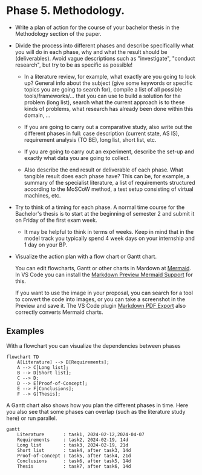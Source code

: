 # Phase 5. Methodology.

- Write a plan of action for the course of your bachelor thesis in the Methodology section of the paper.

- Divide the process into different phases and describe specificallly what you will do in each phase, why and what the result should be (deliverables). Avoid vague descriptions such as "investigate", "conduct research", but try to be as specific as possible!

    - In a literature review, for example, what exactly are you going to look up? General info about the subject (give some keywords or specific topics you are going to search for), compile a list of all possible tools/frameworks/... that you can use to build a solution for the problem (long list), search what the current approach is to these kinds of problems, what research has already been done within this domain, ...

    - If you are going to carry out a comparative study, also write out the different phases in full: case description (current state, AS IS), requirement analysis (TO BE), long list, short list, etc.

    - If you are going to carry out an experiment, describe the set-up and exactly what data you are going to collect.

    - Also describe the end result or deliverable of each phase. What tangible result does each phase have? This can be, for example, a summary of the specialist literature, a list of requirements structured according to the MoSCoW method, a test setup consisting of virtual machines, etc.

- Try to think of a timing for each phase. A normal time course for the Bachelor's thesis is to start at the beginning of semester 2 and submit it on Friday of the first exam week.

    - It may be helpful to think in terms of weeks. Keep in mind that in the model track you typically spend 4 week days on your internship and 1 day on your BP.

- Visualize the action plan with a flow chart or Gantt chart.

     You can edit flowcharts, Gantt or other charts in Mardown at [Mermaid](https://mermaid.js.org). In VS Code you can install the [Markdown Preview Mermaid Support](https://marketplace.visualstudio.com/items?itemName=bierner.markdown-mermaid) for this.

     If you want to use the image in your proposal, you can search for a tool to convert the code into images, or you can take a screenshot in the Preview and save it. The VS Code plugin [Markdown PDF Export](https://marketplace.visualstudio.com/items?itemName=yzane.markdown-pdf) also correctly converts Mermaid charts.

## Examples

With a flowchart you can visualize the dependencies between phases

```mermaid
flowchart TD
    A[Literature] --> B[Requirements];
    A --> C[Long list];
    B --> D[Short list];
    C --> D;
    D --> E[Proof-of-Concept];
    E --> F[Conclusions];
    F --> G[Thesis];
```

A Gantt chart also shows how you plan the different phases in time. Here you also see that some phases can overlap (such as the literature study here) or run parallel.

```mermaid
gantt
    Literature       : task1, 2024-02-12,2024-04-07
    Requirements     : task2, 2024-02-19, 14d
    Long list        : task3, 2024-02-19, 21d
    Short list       : task4, after task3, 14d
    Proof-of-Concept : task5, after task4, 21d
    Conclusions      : task6, after task5, 14d
    Thesis           : task7, after task6, 14d
```
